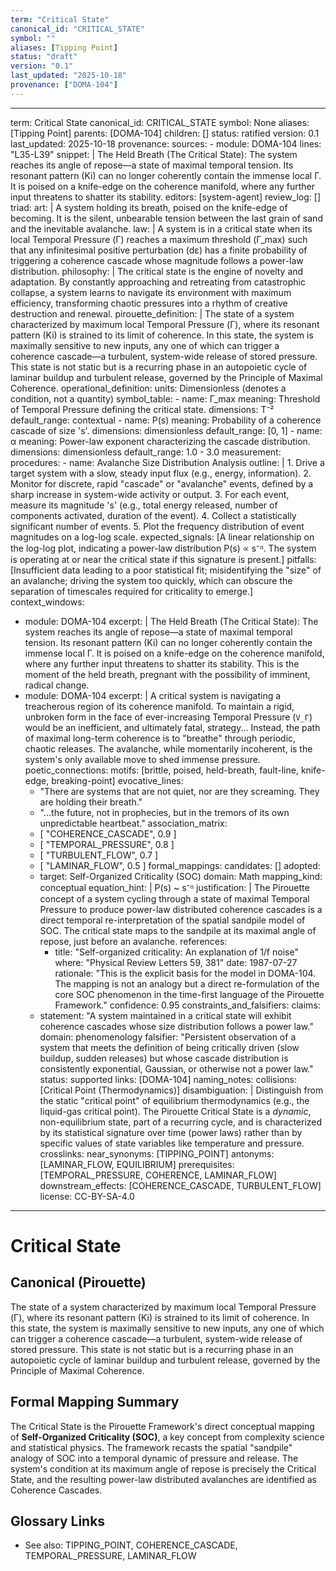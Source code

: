 ```yaml
---
term: "Critical State"
canonical_id: "CRITICAL_STATE"
symbol: ""
aliases: [Tipping Point]
status: "draft"
version: "0.1"
last_updated: "2025-10-18"
provenance: ["DOMA-104"]
---
```


---
term: Critical State
canonical_id: CRITICAL_STATE
symbol: None
aliases: [Tipping Point]
parents: [DOMA-104]
children: []
status: ratified
version: 0.1
last_updated: 2025-10-18
provenance:
  sources:
    - module: DOMA-104
      lines: "L35-L39"
      snippet: |
        The Held Breath (The Critical State): The system reaches its angle of repose—a state of maximal temporal tension. Its resonant pattern (Ki) can no longer coherently contain the immense local Γ. It is poised on a knife-edge on the coherence manifold, where any further input threatens to shatter its stability.
  editors: [system-agent]
  review_log: []
triad:
  art: |
    A system holding its breath, poised on the knife-edge of becoming. It is the silent, unbearable tension between the last grain of sand and the inevitable avalanche.
  law: |
    A system is in a critical state when its local Temporal Pressure (Γ) reaches a maximum threshold (Γ_max) such that any infinitesimal positive perturbation (dε) has a finite probability of triggering a coherence cascade whose magnitude follows a power-law distribution.
  philosophy: |
    The critical state is the engine of novelty and adaptation. By constantly approaching and retreating from catastrophic collapse, a system learns to navigate its environment with maximum efficiency, transforming chaotic pressures into a rhythm of creative destruction and renewal.
pirouette_definition: |
  The state of a system characterized by maximum local Temporal Pressure (Γ), where its resonant pattern (Ki) is strained to its limit of coherence. In this state, the system is maximally sensitive to new inputs, any one of which can trigger a coherence cascade—a turbulent, system-wide release of stored pressure. This state is not static but is a recurring phase in an autopoietic cycle of laminar buildup and turbulent release, governed by the Principle of Maximal Coherence.
operational_definition:
  units: Dimensionless (denotes a condition, not a quantity)
  symbol_table:
    - name: Γ_max
      meaning: Threshold of Temporal Pressure defining the critical state.
      dimensions: T⁻²
      default_range: contextual
    - name: P(s)
      meaning: Probability of a coherence cascade of size 's'.
      dimensions: dimensionless
      default_range: [0, 1]
    - name: α
      meaning: Power-law exponent characterizing the cascade distribution.
      dimensions: dimensionless
      default_range: 1.0 - 3.0
  measurement:
    procedures:
      - name: Avalanche Size Distribution Analysis
        outline: |
          1. Drive a target system with a slow, steady input flux (e.g., energy, information).
          2. Monitor for discrete, rapid "cascade" or "avalanche" events, defined by a sharp increase in system-wide activity or output.
          3. For each event, measure its magnitude 's' (e.g., total energy released, number of components activated, duration of the event).
          4. Collect a statistically significant number of events.
          5. Plot the frequency distribution of event magnitudes on a log-log scale.
        expected_signals: [A linear relationship on the log-log plot, indicating a power-law distribution P(s) ∝ s⁻ᵅ. The system is operating at or near the critical state if this signature is present.]
        pitfalls: [Insufficient data leading to a poor statistical fit; misidentifying the "size" of an avalanche; driving the system too quickly, which can obscure the separation of timescales required for criticality to emerge.]
context_windows:
  - module: DOMA-104
    excerpt: |
      The Held Breath (The Critical State): The system reaches its angle of repose—a state of maximal temporal tension. Its resonant pattern (Ki) can no longer coherently contain the immense local Γ. It is poised on a knife-edge on the coherence manifold, where any further input threatens to shatter its stability. This is the moment of the held breath, pregnant with the possibility of imminent, radical change.
  - module: DOMA-104
    excerpt: |
      A critical system is navigating a treacherous region of its coherence manifold. To maintain a rigid, unbroken form in the face of ever-increasing Temporal Pressure (`V_Γ`) would be an inefficient, and ultimately fatal, strategy... Instead, the path of maximal long-term coherence is to "breathe" through periodic, chaotic releases. The avalanche, while momentarily incoherent, is the system's only available move to shed immense pressure.
poetic_connections:
  motifs: [brittle, poised, held-breath, fault-line, knife-edge, breaking-point]
  evocative_lines:
    - "There are systems that are not quiet, nor are they screaming. They are holding their breath."
    - "...the future, not in prophecies, but in the tremors of its own unpredictable heartbeat."
  association_matrix:
    - [ "COHERENCE_CASCADE", 0.9 ]
    - [ "TEMPORAL_PRESSURE", 0.8 ]
    - [ "TURBULENT_FLOW", 0.7 ]
    - [ "LAMINAR_FLOW", 0.5 ]
formal_mappings:
  candidates: []
  adopted:
    - target: Self-Organized Criticality (SOC)
      domain: Math
      mapping_kind: conceptual
      equation_hint: |
        P(s) ~ s⁻ᵅ
      justification: |
        The Pirouette concept of a system cycling through a state of maximal Temporal Pressure to produce power-law distributed coherence cascades is a direct temporal re-interpretation of the spatial sandpile model of SOC. The critical state maps to the sandpile at its maximal angle of repose, just before an avalanche.
      references:
        - title: "Self-organized criticality: An explanation of 1/f noise"
          where: "Physical Review Letters 59, 381"
          date: 1987-07-27
      rationale: "This is the explicit basis for the model in DOMA-104. The mapping is not an analogy but a direct re-formulation of the core SOC phenomenon in the time-first language of the Pirouette Framework."
      confidence: 0.95
constraints_and_falsifiers:
  claims:
    - statement: "A system maintained in a critical state will exhibit coherence cascades whose size distribution follows a power law."
      domain: phenomenology
      falsifier: "Persistent observation of a system that meets the definition of being critically driven (slow buildup, sudden releases) but whose cascade distribution is consistently exponential, Gaussian, or otherwise not a power law."
      status: supported
      links: [DOMA-104]
naming_notes:
  collisions: [Critical Point (Thermodynamics)]
  disambiguation: |
    Distinguish from the static "critical point" of equilibrium thermodynamics (e.g., the liquid-gas critical point). The Pirouette Critical State is a *dynamic*, non-equilibrium state, part of a recurring cycle, and is characterized by its statistical signature over time (power laws) rather than by specific values of state variables like temperature and pressure.
crosslinks:
  near_synonyms: [TIPPING_POINT]
  antonyms: [LAMINAR_FLOW, EQUILIBRIUM]
  prerequisites: [TEMPORAL_PRESSURE, COHERENCE, LAMINAR_FLOW]
  downstream_effects: [COHERENCE_CASCADE, TURBULENT_FLOW]
license: CC-BY-SA-4.0
---

# Critical State

## Canonical (Pirouette)
The state of a system characterized by maximum local Temporal Pressure (Γ), where its resonant pattern (Ki) is strained to its limit of coherence. In this state, the system is maximally sensitive to new inputs, any one of which can trigger a coherence cascade—a turbulent, system-wide release of stored pressure. This state is not static but is a recurring phase in an autopoietic cycle of laminar buildup and turbulent release, governed by the Principle of Maximal Coherence.

## Formal Mapping Summary
The Critical State is the Pirouette Framework's direct conceptual mapping of **Self-Organized Criticality (SOC)**, a key concept from complexity science and statistical physics. The framework recasts the spatial "sandpile" analogy of SOC into a temporal dynamic of pressure and release. The system's condition at its maximum angle of repose is precisely the Critical State, and the resulting power-law distributed avalanches are identified as Coherence Cascades.

## Glossary Links
- See also: TIPPING_POINT, COHERENCE_CASCADE, TEMPORAL_PRESSURE, LAMINAR_FLOW